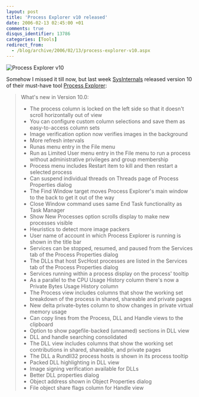 ```yaml
---
layout: post
title: 'Process Explorer v10 released'
date: 2006-02-13 02:45:00 +01
comments: true
disqus_identifier: 13786
categories: [Tools]
redirect_from:
  - /blog/archive/2006/02/13/process-explorer-v10.aspx
---
```


![Process Explorer v10](http://www.sysinternals.com/images/screenshots/ProcessExplorer.gif)

Somehow I missed it till now, but last week [SysInternals](http://www.sysinternals.com) released version 10 of their must-have tool [Process Explorer](http://www.sysinternals.com/Utilities/ProcessExplorer.html):

> What's new in Version 10.0:
>
> -   The process column is locked on the left side so that it doesn't scroll horizontally out of view
> -   You can configure custom column selections and save them as easy-to-access column sets
> -   Image verification option now verifies images in the background
> -   More refresh intervals
> -   Runas menu entry in the File menu
> -   Run as Limited User menu entry in the File menu to run a process without administrative privileges and group membership
> -   Process menu includes Restart item to kill and then restart a selected process
> -   Can suspend individual threads on Threads page of Process Properties dialog
> -   The Find Window target moves Process Explorer's main window to the back to get it out of the way
> -   Close Window command uses same End Task functionality as Task Manager
> -   Show New Processes option scrolls display to make new processes visible
> -   Heuristics to detect more image packers
> -   User name of account in which Process Explorer is running is shown in the title bar
> -   Services can be stopped, resumed, and paused from the Services tab of the Process Properties dialog
> -   The DLLs that host SvcHost processes are listed in the Services tab of the Process Properties dialog
> -   Services running within a process display on the process' tooltip
> -   As a parallel to the CPU Usage History column there's now a Private Bytes Usage History column
> -   The Process view includes columns that show the working set breakdown of the process in shared, shareable and private pages
> -   New delta private-bytes column to show changes in private virtual memory usage
> -   Can copy lines from the Process, DLL and Handle views to the clipboard
> -   Option to show pagefile-backed (unnamed) sections in DLL view
> -   DLL and handle searching consolidated
> -   The DLL view includes columns that show the working set contributions in shared, shareable, and private pages
> -   The DLL a Rundll32 process hosts is shown in its process tooltip
> -   Packed DLL highlighting in DLL view
> -   Image signing verification available for DLLs
> -   Better DLL properties dialog
> -   Object address shown in Object Properties dialog
> -   File object share flags column for Handle view


